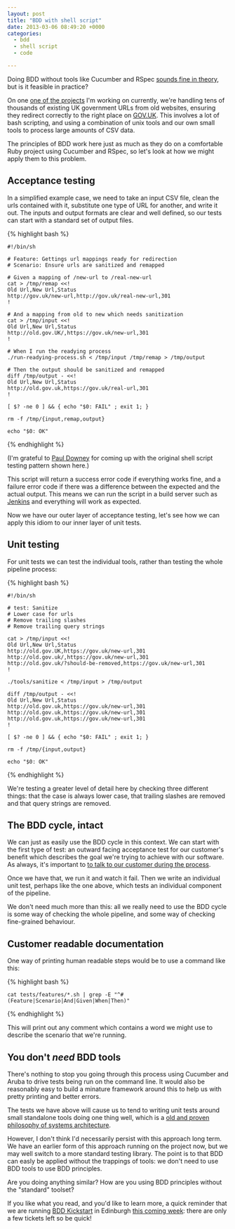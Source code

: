 ```yaml
---
layout: post
title: "BDD with shell script"
date: 2013-03-06 08:49:20 +0000
categories:
  - bdd
  - shell script
  - code

---
```


Doing BDD without tools like Cucumber and RSpec [sounds fine in theory](http://chrismdp.com/2013/01/bdd-is-not-cucumber), but is it feasible in practice?

On one [one of the projects](http://github.com/alphagov/redirector) I'm working on currently, we're handling tens of thousands of existing UK government URLs from old websites, ensuring they redirect correctly to the right place on [GOV.UK](http://gov.uk/government). This involves a lot of bash scripting, and using a combination of unix tools and our own small tools to process large amounts of CSV data.

The principles of BDD work here just as much as they do on a comfortable Ruby project using Cucumber and RSpec, so let's look at how we might apply them to this problem.

## Acceptance testing

In a simplified example case, we need to take an input CSV file, clean the urls contained with it, substitute one type of URL for another, and write it out. The inputs and output formats are clear and well defined, so our tests can start with a standard set of output files.

{% highlight bash %}

    #!/bin/sh

    # Feature: Gettings url mappings ready for redirection
    # Scenario: Ensure urls are sanitized and remapped

    # Given a mapping of /new-url to /real-new-url
    cat > /tmp/remap <<!
    Old Url,New Url,Status
    http://gov.uk/new-url,http://gov.uk/real-new-url,301
    !

    # And a mapping from old to new which needs sanitization
    cat > /tmp/input <<!
    Old Url,New Url,Status
    http://old.gov.UK/,https://gov.uk/new-url,301
    !

    # When I run the readying process
    ./run-readying-process.sh < /tmp/input /tmp/remap > /tmp/output

    # Then the output should be sanitized and remapped
    diff /tmp/output - <<!
    Old Url,New Url,Status
    http://old.gov.uk,https://gov.uk/real-url,301
    !

    [ $? -ne 0 ] && { echo "$0: FAIL" ; exit 1; }

    rm -f /tmp/{input,remap,output}

    echo "$0: OK"

{% endhighlight %}

(I'm grateful to [Paul Downey](http://blog.whatfettle.com/) for coming up with the original shell script testing pattern shown here.)

This script will return a success error code if everything works fine, and a failure error code if there was a difference between the expected and the actual output. This means we can run the script in a build server such as [Jenkins](http://jenkins-ci.org) and everything will work as expected.

Now we have our outer layer of acceptance testing, let's see how we can apply this idiom to our inner layer of unit tests.

## Unit testing

For unit tests we can test the individual tools, rather than testing the whole pipeline process:

{% highlight bash %}

    #!/bin/sh

    # test: Sanitize
    # Lower case for urls
    # Remove trailing slashes
    # Remove trailing query strings

    cat > /tmp/input <<!
    Old Url,New Url,Status
    http://old.gov.UK,https://gov.uk/new-url,301
    http://old.gov.uk/,https://gov.uk/new-url,301
    http://old.gov.uk/?should-be-removed,https://gov.uk/new-url,301
    !

    ./tools/sanitize < /tmp/input > /tmp/output

    diff /tmp/output - <<!
    Old Url,New Url,Status
    http://old.gov.uk,https://gov.uk/new-url,301
    http://old.gov.uk,https://gov.uk/new-url,301
    http://old.gov.uk,https://gov.uk/new-url,301
    !

    [ $? -ne 0 ] && { echo "$0: FAIL" ; exit 1; }

    rm -f /tmp/{input,output}

    echo "$0: OK"

{% endhighlight %}

We're testing a greater level of detail here by checking three different things: that the case is always lower case, that trailing slashes are removed and that query strings are removed.

## The BDD cycle, intact

We can just as easily use the BDD cycle in this context. We can start with the first type of test: an outward facing acceptance test for our customer's benefit which describes the goal we're trying to achieve with our software. As always, it's important to [to talk to our customer during the process](http://chrismdp.com/2012/11/the-integration-testing-trap/).

Once we have that, we run it and watch it fail. Then we write an individual unit test, perhaps like the one above, which tests an individual component of the pipeline.

We don't need much more than this: all we really need to use the BDD cycle is some way of checking the whole pipeline, and some way of checking fine-grained behaviour.

## Customer readable documentation

One way of printing human readable steps would be to use a command like this:

{% highlight bash %}

    cat tests/features/*.sh | grep -E "^# (Feature|Scenario|And|Given|When|Then)"

{% endhighlight %}

This will print out any comment which contains a word we might use to describe the scenario that we're running.

## You don't _need_ BDD tools

There's nothing to stop you going through this process using Cucumber and Aruba to drive tests being run on the command line. It would also be reasonably easy to build a minature framework around this to help us with pretty printing and better errors.

The tests we have above will cause us to tend to writing unit tests around small standalone tools doing one thing well, which is a [old and proven philosophy of systems architecture](http://en.wikipedia.org/wiki/Unix_philosophy).

However, I don't think I'd necessarily persist with this approach long term. We have an earlier form of this approach running on the project now, but we may well switch to a more standard testing library. The point is to that BDD can easly be applied without the trappings of tools: we don't need to use BDD tools to use BDD principles.

Are you doing anything similar? How are you using BDD principles without the "standard" toolset?

<div class='alert alert-info'>
  <p>If you like what you read, and you'd like to learn more, a quick reminder that we are running <a href='http://bddkickstart.com'>BDD Kickstart</a> in Edinburgh <a href='http://bddkickstart.com/dates#edinburgh'>this coming week</a>: there are only a few tickets left so be quick!
  </p>
</div>
